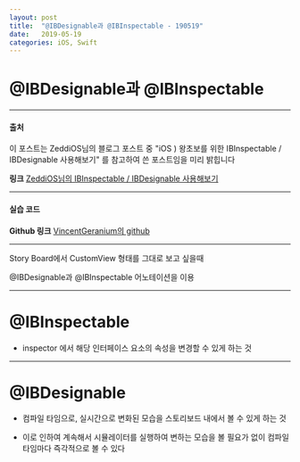 ```yaml
---
layout: post
title:  "@IBDesignable과 @IBInspectable - 190519"
date:   2019-05-19
categories: iOS, Swift
---
```


# @IBDesignable과 @IBInspectable

---

#### 출처

이 포스트는 ZeddiOS님의 블로그 포스트 중 "iOS ) 왕초보를 위한 IBInspectable / IBDesignable 사용해보기" 를 참고하여 쓴 포스트임을 미리 밝힙니다

**링크** [ZeddiOS님의 IBInspectable / IBDesignable 사용해보기](https://zeddios.tistory.com/270)

---

#### 실습 코드

**Github 링크** [VincentGeranium의 github](https://github.com/VincentGeranium/Swift-Study/tree/master/2019-05-19-IBDesignable-And-IBInspectable)

---

Story Board에서 CustomView 형태를 그대로 보고 싶을때

@IBDesignable과 @IBInspectable 어노테이션을 이용

---

# @IBInspectable 

- inspector 에서 해당 인터페이스 요소의 속성을 변경할 수 있게 하는 것

---

# @IBDesignable

- 컴파일 타임으로, 실시간으로 변화된 모습을 스토리보드 내에서 볼 수 있게 하는 것

- 이로 인하여 계속해서 시뮬레이터를 실행하여 변하는 모습을 볼 필요가 없이 컴파일 타임마다 즉각적으로 볼 수 있다
